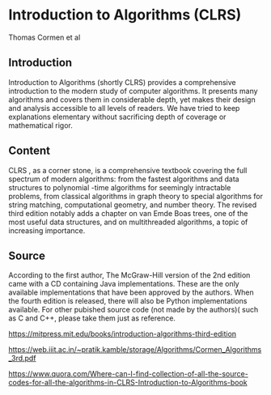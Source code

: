# Introduction to Algorithms (CLRS)
Thomas Cormen et al

## Introduction

Introduction to Algorithms (shortly CLRS) provides a comprehensive introduction 
to the modern study of computer algorithms. It presents many algorithms and 
covers them in considerable depth, yet makes their design and analysis accessible
to all levels of readers. We have tried to keep explanations elementary without 
sacrificing depth of coverage or mathematical rigor.

## Content

CLRS , as a corner stone, is a comprehensive textbook covering the full spectrum
of modern algorithms: from the fastest algorithms and data structures to polynomial
-time algorithms for seemingly intractable problems, from classical algorithms in 
graph theory to special algorithms for string matching, computational geometry, and 
number theory. The revised third edition notably adds a chapter on van Emde Boas 
trees, one of the most useful data structures, and on multithreaded algorithms, a 
topic of increasing importance.

## Source

According to the first author, The McGraw-Hill version of the 2nd edition came with 
a CD containing Java implementations. These are the only available implementations 
that have been approved by the authors. When the fourth edition is released, there 
will also be Python implementations available. For other pubished source code (not 
made by the authors)( such as C and C++, please take them just as reference. 

https://mitpress.mit.edu/books/introduction-algorithms-third-edition

https://web.iiit.ac.in/~pratik.kamble/storage/Algorithms/Cormen_Algorithms_3rd.pdf

https://www.quora.com/Where-can-I-find-collection-of-all-the-source-codes-for-all-the-algorithms-in-CLRS-Introduction-to-Algorithms-book
